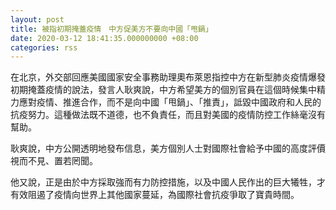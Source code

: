 ```yaml
---
layout: post
title: 被指初期掩蓋疫情　中方促美方不要向中國「甩鍋」
date: 2020-03-12 18:41:35.000000000 +08:00
categories: rss
---
```


在北京，外交部回應美國國家安全事務助理奧布萊恩指控中方在新型肺炎疫情爆發初期掩蓋疫情的說法，發言人耿爽說，中方希望美方的個別官員在這個時候集中精力應對疫情、推進合作，而不是向中國「甩鍋」、「推責」，詆毀中國政府和人民的抗疫努力。這種做法既不道德，也不負責任，而且對美國的疫情防控工作絲毫沒有幫助。 

耿爽說，中方公開透明地發布信息，美方個別人士對國際社會給予中國的高度評價視而不見、置若罔聞。 

他又說，正是由於中方採取強而有力防控措施，以及中國人民作出的巨大犧牲，才有效阻遏了疫情向世界上其他國家蔓延，為國際社會抗疫爭取了寶貴時間。
